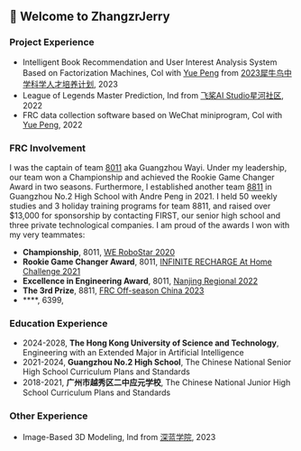 ## 🙋 Welcome to ZhangzrJerry

### Project Experience
- Intelligent Book Recommendation and User Interest Analysis System Based on Factorization Machines, Col with [Yue Peng](https://github.com/polaron-andre) from [2023犀牛鸟中学科学人才培养计划](https://cloud.tencent.com/developer/article/2308943), 2023
- League of Legends Master Prediction, Ind from [飞桨AI Studio星河社区](aistudio.baidu.com), 2022
- FRC data collection software based on WeChat miniprogram, Col with [Yue Peng](https://github.com/polaron-andre), 2022

### FRC Involvement
I was the captain of team [8011](https://www.thebluealliance.com/team/8011) aka Guangzhou Wayi. Under my leadership, our team won a Championship and achieved the Rookie Game Changer Award in two seasons. Furthermore, I established another team [8811](https://www.thebluealliance.com/team/8811) in Guangzhou No.2 High School with Andre Peng in 2021. I held 50 weekly studies and 3 holiday training programs for team 8811, and raised over $13,000 for sponsorship by contacting FIRST, our senior high school and three private technological companies. I am proud of the awards I won with my very teammates:
- **Championship**, 8011, [WE RoboStar 2020](https://www.thebluealliance.com/event/2020gzrs)
- **Rookie Game Changer Award**, 8011, [INFINITE RECHARGE At Home Challenge 2021](https://www.thebluealliance.com/event/2021irhmg)
- **Excellence in Engineering Award**, 8011, [Nanjing Regional 2022](https://www.thebluealliance.com/event/2022zhha)
- **The 3rd Prize**, 8811, [FRC Off-season China 2023](https://www.thebluealliance.com/event/2023cnsh)
- ****, 6399, []()

### Education Experience
- 2024-2028, **The Hong Kong University of Science and Technology**, Engineering with an Extended Major in Artificial Intelligence
- 2021-2024, **Guangzhou No.2 High School**, The Chinese National Senior High School Curriculum Plans and Standards
- 2018-2021, **广州市越秀区二中应元学校**, The Chinese National Junior High School Curriculum Plans and Standards

### Other Experience
- Image-Based 3D Modeling, Ind from [深蓝学院](shenlanxueyuan.com), 2023
